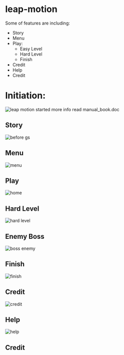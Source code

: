 # leap-motion

Some of features are including:
- Story
- Menu
- Play:
  * Easy Level
  * Hard Level
  * Finish
- Credit
- Help
- Credit

# Initiation:
![leap motion started](https://user-images.githubusercontent.com/26601444/51684002-ac65bd80-201d-11e9-86f6-04f101ea3a09.png)
more info read manual_book.doc

## Story
![before gs](https://user-images.githubusercontent.com/26601444/51684443-a15f5d00-201e-11e9-90e9-b742b7e596af.png)
## Menu
![menu](https://user-images.githubusercontent.com/26601444/51684005-ad96ea80-201d-11e9-8fe1-7f3d85bf6c3d.png)
## Play
![home](https://user-images.githubusercontent.com/26601444/51684001-abcd2700-201d-11e9-90ae-4979a8dc06c6.png)
## Hard Level
![hard level](https://user-images.githubusercontent.com/26601444/51683997-aa036380-201d-11e9-9e56-fb7e61e3f93b.png)
## Enemy Boss
![boss enemy](https://user-images.githubusercontent.com/26601444/51683993-a8d23680-201d-11e9-920f-21740abe9d50.png)
## Finish
![finish](https://user-images.githubusercontent.com/26601444/51683996-a96acd00-201d-11e9-8d90-79b409e39c3f.png)
## Credit
![credit](https://user-images.githubusercontent.com/26601444/51683995-a96acd00-201d-11e9-8580-e97ed6c02215.png)
## Help
![help](https://user-images.githubusercontent.com/26601444/51683998-aa9bfa00-201d-11e9-8bf7-10573d55f185.PNG)
## Credit

